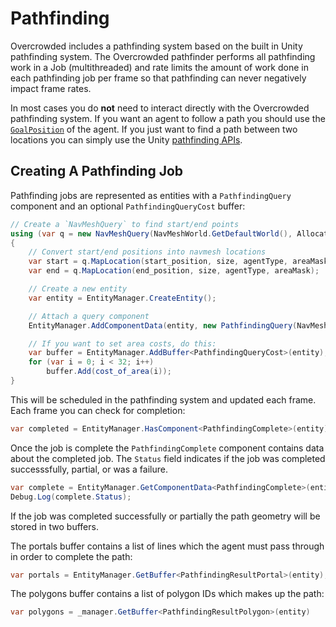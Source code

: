 # Pathfinding

Overcrowded includes a pathfinding system based on the built in Unity pathfinding system. The Overcrowded pathfinder performs all pathfinding work in a Job (multithreaded) and rate limits the amount of work done in each pathfinding job per frame so that pathfinding can never negatively impact frame rates.

In most cases you do **not** need to interact directly with the Overcrowded pathfinding system. If you want an agent to follow a path you should use the [`GoalPosition`](../HowTo/FollowPath.md) of the agent. If you just want to find a path between two locations you can simply use the Unity [pathfinding APIs](https://docs.unity3d.com/Manual/nav-Overview.html).

## Creating A Pathfinding Job

Pathfinding jobs are represented as entities with a `PathfindingQuery` component and an optional `PathfindingQueryCost` buffer:

```csharp
// Create a `NavMeshQuery` to find start/end points
using (var q = new NavMeshQuery(NavMeshWorld.GetDefaultWorld(), Allocator.Persistent))
{
    // Convert start/end positions into navmesh locations
    var start = q.MapLocation(start_position, size, agentType, areaMask); 
    var end = q.MapLocation(end_position, size, agentType, areaMask); 

    // Create a new entity
    var entity = EntityManager.CreateEntity();

    // Attach a query component
    EntityManager.AddComponentData(entity, new PathfindingQuery(NavMeshWorld.GetDefaultWorld(), start, end, areaMask));

    // If you want to set area costs, do this:    
    var buffer = EntityManager.AddBuffer<PathfindingQueryCost>(entity);
    for (var i = 0; i < 32; i++)
        buffer.Add(cost_of_area(i));
}
```

This will be scheduled in the pathfinding system and updated each frame. Each frame you can check for completion:

```csharp
var completed = EntityManager.HasComponent<PathfindingComplete>(entity);
```

Once the job is complete the `PathfindingComplete` component contains data about the completed job. The `Status` field indicates if the job was completed successsfully, partial, or was a failure.

```csharp
var complete = EntityManager.GetComponentData<PathfindingComplete>(entity);
Debug.Log(complete.Status);
```

If the job was completed successfully or partially the path geometry will be stored in two buffers.

The portals buffer contains a list of lines which the agent must pass through in order to complete the path:

```csharp
var portals = EntityManager.GetBuffer<PathfindingResultPortal>(entity);
```

The polygons buffer contains a list of polygon IDs which makes up the path:

```csharp
var polygons = _manager.GetBuffer<PathfindingResultPolygon>(entity)
```